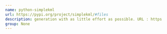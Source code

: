 ```yaml
---
name: python-simplekml
url: https://pypi.org/project/simplekml/#files
description: generation with as little effort as possible. URL : https://pypi.org/project/simplekml/#files Groups : None
group: None
---
```

